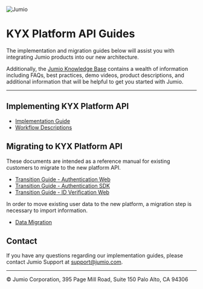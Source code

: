 ![Jumio](../images/Jumio-Main-Banner.png)

# KYX Platform API Guides
The implementation and migration guides below will assist you with integrating Jumio products into our new architecture.

Additionally, the [Jumio Knowledge Base](https://support.jumio.com) contains a wealth of information including FAQs, best practices, demo videos, product descriptions, and additional information that will be helpful to get you started with Jumio.<p>

---
## Implementing KYX Platform API
- [Implementation Guide](api_guide.md)
- [Workflow Descriptions](workflow_descriptions.md)

## Migrating to KYX Platform API
These documents are intended as a reference manual for existing customers to migrate to the new platform API.

- [Transition Guide - Authentication Web](transition-guide-authentication-web.md)
- [Transition Guide - Authentication SDK](transition-guide-authentication-sdk.md)
- [Transition Guide - ID Verification Web](transition-guide-web.md)

In order to move existing user data to the new platform, a migration step is necessary to import information.

- [Data Migration](data-migration.md)

## Contact
If you have any questions regarding our implementation guides, please contact Jumio Support at support@jumio.com.

---
&copy; Jumio Corporation, 395 Page Mill Road, Suite 150 Palo Alto, CA 94306
